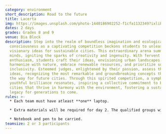```yaml
---
category: environment
short_description: Road to the future
title: Lacerta
img: https://images.unsplash.com/photo-1440186902252-f1cfa1132349?ixlib=rb-4.0.3&ixid=M3wxMjA3fDB8MHxzZWFyY2h8NHx8cm9hZCUyMGZvcmVzdHxlbnwwfHwwfHx8MA%3D%3D&auto=format&fit=crop&w=900&q=60
dates: 2 days
grades: Grades 8 and 9
venue: Bia Block
description: Step into the realm of boundless imagination and ecological
  consciousness as a captivating competition beckons students to unleash their
  visionary ideas for sustainable cities. This extraordinary arena summons young
  minds, igniting the sparks of creativity and ingenuity. With fervent
  enthusiasm, students craft their ideas, envisioning urban landscapes that
  harmonize with nature, embrace renewable resources, and prioritize social
  inclusivity. Esteemed judges, enlightened by their passion, assess these
  ideas, recognizing the most remarkable and groundbreaking concepts that pave
  the way for future cities. Through this spirited competition, a symphony of
  youthful brilliance resonates, inspiring a collective commitment to build
  cities that thrive in harmony with the environment, fostering a sustainable
  legacy for generations to come.
rules: >-
  * Each team must have atleast **one** laptop.

  * Extra materials will be required for day 2. The qualified groups will be informed of it towards the end of day 1.

  * Notebook and pen to be carried.
teamsize: 2 or 3 participants
---
```

